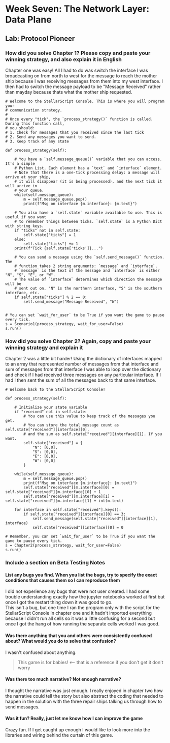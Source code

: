 # Week Seven: The Network Layer: Data Plane

## Lab: Protocol Pioneer

### How did you solve Chapter 1? Please copy and paste your winning strategy, and also explain it in English

Chapter one was easy! All I had to do was switch the interface I was broadcasting on from north to west for the message to reach the mother ship because I was receiving messages from them into my west interface. I then had to switch the message payload to be "Message Received" rather than mayday because thats what the mother ship requested.

```python3
# Welcome to the StellarScript Console. This is where you will program your
# communication strategy.
#
# Once every "tick", the `process_strategy()` function is called. During this function call,
# you should:
# 1. Check for messages that you received since the last tick
# 2. Send any messages you want to send.
# 3. Keep track of any state

def process_strategy(self):

    # You have a `self.message_queue()` variable that you can access. It's a simple
    # Python List. Each element has a `text` and `interface` element.
    # Note that there is a one-tick processing delay: a message will arrive at your ship,
    # it will disappear (it is being processed), and the next tick it will arrive in
    # your queue.
    while(self.message_queue):
        m = self.message_queue.pop()
        print(f"Msg on interface {m.interface}: {m.text}")

    # You also have a `self.state` variable available to use. This is useful if you want
    # to remember things between ticks. `self.state` is a Python Dict with string keys.
    if "ticks" not in self.state:
        self.state["ticks"] = 1
    else:
        self.state["ticks"] += 1
    print(f"Tick {self.state['ticks']}...")

    # You can send a message using the `self.send_message()` function. The
    # function takes 2 string arguments: `message` and `interface`.
    # `message` is the text of the message and `interface` is either "N", "S", "E", or "W".
    # The value of `interface` determines which direction the message will be
    # sent out on. "N" is the northern interface, "S" is the southern interface, etc.
    if self.state["ticks"] % 2 == 0:
        self.send_message("Message Received", "W")


# You can set `wait_for_user` to be True if you want the game to pause every tick.
s = Scenario1(process_strategy, wait_for_user=False)
s.run()
```

### How did you solve Chapter 2? Again, copy and paste your winning strategy and explain it

Chapter 2 was a little bit harder! Using the dictionary of interfaces mapped to an array that represented number of messages from that interface and sum of messages from that interface I was able to loop over the dictionary and check if I had received three messages on any particular interface. If I had I then sent the sum of all the messages back to that same interface.

```python3
# Welcome back to the StellarScript Console!

def process_strategy(self):

    # Initialize your state variable
    if "received" not in self.state:
        # You can use this value to keep track of the messages you get.
        # You can store the total message count as self.state["received"][interface][0],
        # and the sum as self.state["received"][interface][1]. If you want.
        self.state["received"] = {
            "N": [0,0],
            "S": [0,0],
            "E": [0,0],
            "W": [0,0]
        } 
    
    while(self.message_queue):
        m = self.message_queue.pop()
        print(f"Msg on interface {m.interface}: {m.text}")
        self.state["received"][m.interface][0] = self.state["received"][m.interface][0] + 1
        self.state["received"][m.interface][1] = self.state["received"][m.interface][1] + int(m.text)

    for interface in self.state["received"].keys():
        if self.state["received"][interface][0] == 3:
            self.send_message(self.state["received"][interface][1], interface)
            self.state["received"][interface][0] = 0

# Remember, you can set `wait_for_user` to be True if you want the game to pause every tick.
s = Chapter2(process_strategy, wait_for_user=False)
s.run()
```

### Include a section on Beta Testing Notes

#### List any bugs you find. When you list the bugs, try to specify the exact conditions that causes them so I can reproduce them

I did not experience any bugs that were not user created. I had some trouble understanding exactly how the jupyter notebooks worked at first but once I got the restart thing down it was good to go.  
This isn't a bug, but one time I ran the program only with the script for the StellarScript Console in chapter one and it hadn't imported everything because I didn't run all cells so it was a little confusing for a second but once I got the hang of how running the separate cells worked I was good.

#### Was there anything that you and others were consistently confused about? What would you do to solve that confusion?

I wasn't confused about anything.
> This game is for babies! <-- that is a reference if you don't get it don't worry

#### Was there too much narrative? Not enough narrative?

I thought the narrative was just enough. I really enjoyed in chapter two how the narrative could tell the story but also abstract the coding that needed to happen in the solution with the three repair ships talking us through how to send messages.

#### Was it fun? Really, just let me know how I can improve the game

Crazy fun. If I get caught up enough I would like to look more into the libraries and wiring behind the curtain of this game.